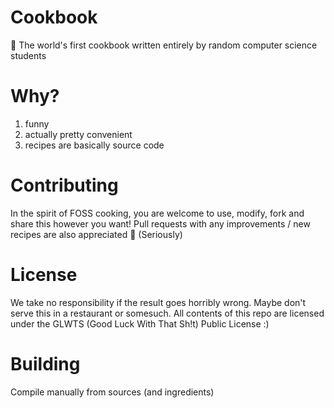 # Cookbook

🍲 The world's first cookbook written entirely by random computer science students

# Why?

1. funny
2. actually pretty convenient
3. recipes are basically source code

# Contributing

In the spirit of FOSS cooking, you are welcome to use, modify, fork and share this however you want!
Pull requests with any improvements / new recipes are also appreciated 🚀
(Seriously)

# License

We take no responsibility if the result goes horribly wrong. Maybe don't serve this in a restaurant or somesuch.
All contents of this repo are licensed under the GLWTS (Good Luck With That Sh!t) Public License :)

# Building

Compile manually from sources (and ingredients)
